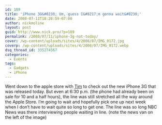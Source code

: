 ```yaml
---
id: 189
title: 'iPhone 3G&#8230; Um, guess I&#8217;m gonna wait&#8230;'
date: 2008-07-11T18:28:59-07:00
author: nickmoline
layout: post
guid: http://www.nick.pro/?p=189
permalink: /2008/07/11/iphone-3g-not-today/
cover: /wp-content/uploads/sites/4/2008/07/IMG_0172.jpg
coverp: /wp-content/uploads/sites/4/2008/07/IMG_0172.webp
dsq_thread_id: 335274567
categories:
  - Events
tags:
  - Gadgets
  - iPhone
---
```

Went down to the apple store with [Tim](http://www.timstanley.com) to check out the new iPhone 3G that was released today. But even at 6:30 p.m. (the phone had already been on sale for 10 and a half hours), the line was still stretched all the way around the Apple Store. I&#8217;m going to wait and hopefully pick one up next week when I don&#8217;t have to wait quite so long to get one. The line was so long NBC News was there interviewing people waiting in line. (note the news van on the left of the image)

<!--more-->

<amp-img src="{{ site.baseurl }}/wp-content/uploads/sites/4/2008/07/img_0167.webp" title="Long Lines at the Apple Store" alt="Long Lines at the Apple Store" width="1200" height="1600" layout="responsive" lightbox>
  <amp-img fallback src="{{ site.baseurl }}/wp-content/uploads/sites/4/2008/07/img_0167.jpg" title="Long Lines at the Apple Store" alt="Long Lines at the Apple Store" width="1200" height="1600" layout="responsive" lightbox></amp-img>
</amp-img>